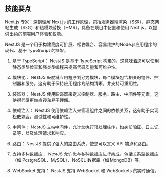 ## 技能要点
Next.js 专家：深刻理解 Next.js 的工作原理，包括服务器端渲染（SSR）、静态网站生成（SSG）和热模块替换（HMR）。具备在项目中配置和使用 Next.js，以提供出色的前端用户体验和性能。

NestJS 是一个用于构建高度可扩展、松散耦合、容易维护的Node.js应用程序的现代、基于 TypeScript 的框架。

1. 基于 TypeScript： NestJS 是基于 TypeScript 构建的，这意味着您可以使用静态类型检查和强类型编程来提高代码质量和可维护性。

2. 模块化： NestJS 鼓励将应用程序划分为模块，每个模块包含相关的组件、控制器和服务。这有助于保持应用程序的结构清晰，并支持可重用性。

3. 装饰器： NestJS 使用装饰器来定义控制器、服务、路由、中间件等元素，这使得代码更加直观和易于理解。

4. 依赖注入： NestJS 使用依赖注入来管理组件之间的依赖关系，这有助于实现松散耦合，测试性和可维护性。

5. 中间件： NestJS 支持中间件，允许您执行预处理操作，如身份验证、日志记录等，以及处理请求和响应。

6. 路由： NestJS 提供了强大的路由系统，使您可以定义 API 端点和路由。

7. 支持多种数据库： NestJS 允许您与各种数据库进行集成，包括关系型数据库（如 PostgreSQL、MySQL）、NoSQL 数据库（如 MongoDB）等。

8. WebSocket 支持： NestJS 支持 WebSocket 和 WebSockets 的实时通信。